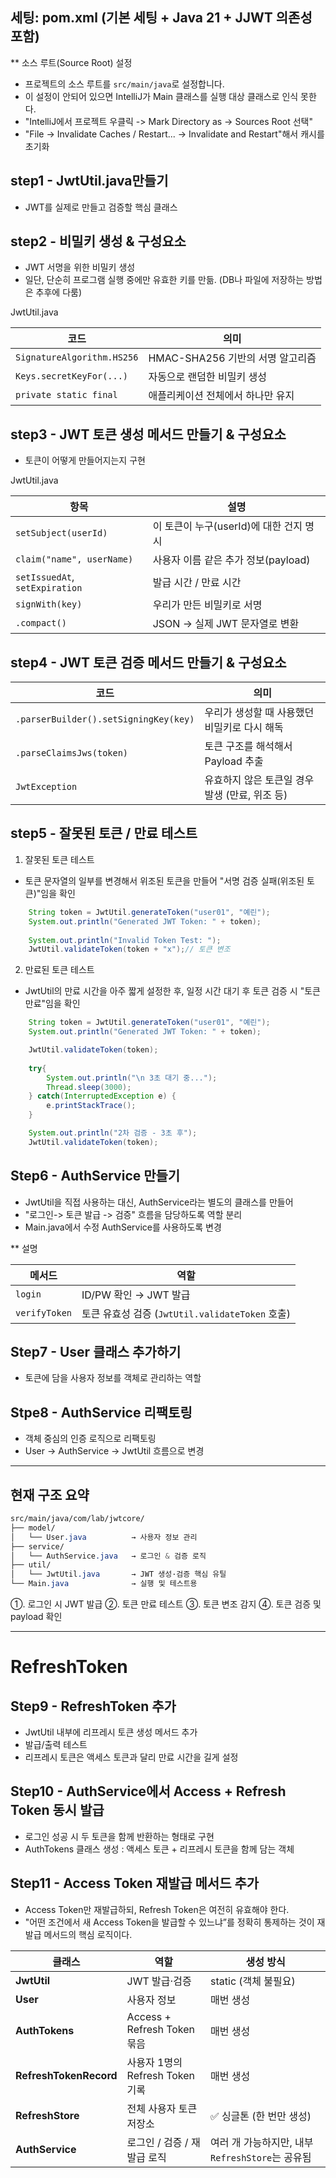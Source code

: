 ## 세팅: pom.xml (기본 세팅 + Java 21 + JJWT 의존성 포함)

** 소스 루트(Source Root) 설정
- 프로젝트의 소스 루트를 `src/main/java`로 설정합니다.
- 이 설정이 안되어 있으면 IntelliJ가 Main 클래스를 실행 대상 클래스로 인식 못한다.
- "IntelliJ에서 프로젝트 우클릭 -> Mark Directory as -> Sources Root 선택"
- "File -> Invalidate Caches / Restart... -> Invalidate and Restart"해서 캐시를 초기화

## step1 - JwtUtil.java만들기
- JWT를 실제로 만들고 검증할 핵심 클래스

## step2 - 비밀키 생성 & 구성요소
- JWT 서명을 위한 비밀키 생성
- 일단, 단순히 프로그램 실행 중에만 유효한 키를 만듦.
  (DB나 파일에 저장하는 방법은 추후에 다룸)

JwtUtil.java

  | 코드                         | 의미                      |
  | -------------------------- | ----------------------- |
  | `SignatureAlgorithm.HS256` | HMAC-SHA256 기반의 서명 알고리즘 |
  | `Keys.secretKeyFor(...)`   | 자동으로 랜덤한 비밀키 생성         |
  | `private static final`     | 애플리케이션 전체에서 하나만 유지      |

## step3 - JWT 토큰 생성 메서드 만들기 & 구성요소
- 토큰이 어떻게 만들어지는지 구현

JwtUtil.java

| 항목                             | 설명                         |
| ------------------------------ | -------------------------- |
| `setSubject(userId)`           | 이 토큰이 누구(userId)에 대한 건지 명시 |
| `claim("name", userName)`      | 사용자 이름 같은 추가 정보(payload)   |
| `setIssuedAt`, `setExpiration` | 발급 시간 / 만료 시간              |
| `signWith(key)`                | 우리가 만든 비밀키로 서명             |
| `.compact()`                   | JSON → 실제 JWT 문자열로 변환      |

## step4 - JWT 토큰 검증 메서드 만들기 & 구성요소
| 코드                                    | 의미                           |
| ------------------------------------- | ---------------------------- |
| `.parserBuilder().setSigningKey(key)` | 우리가 생성할 때 사용했던 비밀키로 다시 해독    |
| `.parseClaimsJws(token)`              | 토큰 구조를 해석해서 Payload 추출       |
| `JwtException`                        | 유효하지 않은 토큰일 경우 발생 (만료, 위조 등) |

## step5 - 잘못된 토큰 / 만료 테스트
1. 잘못된 토큰 테스트
- 토큰 문자열의 일부를 변경해서 위조된 토큰을 만들어 "서명 검증 실패(위조된 토큰)"임을 확인
```Java
    String token = JwtUtil.generateToken("user01", "예린");
    System.out.println("Generated JWT Token: " + token);
    
    System.out.println("Invalid Token Test: ");
    JwtUtil.validateToken(token + "x");// 토큰 변조
```

2. 만료된 토큰 테스트
- JwtUtil의 만료 시간을 아주 짧게 설정한 후, 일정 시간 대기 후 토큰 검증 시 "토큰 만료"임을 확인
```java
    String token = JwtUtil.generateToken("user01", "예린");
    System.out.println("Generated JWT Token: " + token);

    JwtUtil.validateToken(token);
    
    try{
        System.out.println("\n 3초 대기 중...");
        Thread.sleep(3000);
    } catch(InterruptedException e) {
        e.printStackTrace();
    }

    System.out.println("2차 검증 - 3초 후");
    JwtUtil.validateToken(token);
```

## Step6 - AuthService 만들기
- JwtUtil을 직접 사용하는 대신, AuthService라는 별도의 클래스를 만들어 
- "로그인-> 토큰 발급 -> 검증" 흐름을 담당하도록 역할 분리
- Main.java에서 수정 AuthService를 사용하도록 변경

** 설명

| 메서드           | 역할                                     |
| ------------- | -------------------------------------- |
| `login`       | ID/PW 확인 → JWT 발급                      |
| `verifyToken` | 토큰 유효성 검증 (`JwtUtil.validateToken` 호출) |


## Step7 - User 클래스 추가하기
- 토큰에 담을 사용자 정보를 객체로 관리하는 역할

## Stpe8 - AuthService 리팩토링
- 객체 중심의 인증 로직으로 리팩토링
- User -> AuthService -> JwtUtil 흐름으로 변경

---
## 현재 구조 요약
```css
src/main/java/com/lab/jwtcore/
├── model/
│   └── User.java          → 사용자 정보 관리
├── service/
│   └── AuthService.java   → 로그인 & 검증 로직
├── util/
│   └── JwtUtil.java       → JWT 생성·검증 핵심 유틸
└── Main.java              → 실행 및 테스트용
```
①. 로그인 시 JWT 발급
②. 토큰 만료 테스트
③. 토큰 변조 감지
④. 토큰 검증 및 payload 확인

---
# RefreshToken

## Step9 - RefreshToken 추가
- JwtUtil 내부에 리프레시 토큰 생성 메서드 추가
- 발급/출력 테스트
- 리프레시 토큰은 액세스 토큰과 달리 만료 시간을 길게 설정

## Step10 - AuthService에서 Access + Refresh Token 동시 발급
- 로그인 성공 시 두 토큰을 함께 반환하는 형태로 구현
- AuthTokens 클래스 생성 : 액세스 토큰 + 리프레시 토큰을 함께 담는 객체

## Step11 - Access Token 재발급 메서드 추가
- Access Token만 재발급하되, Refresh Token은 여전히 유효해야 한다.
- "어떤 조건에서 새 Access Token을 발급할 수 있느냐”를 정확히 통제하는 것이 재발급 메서드의 핵심 로직이다.

| 클래스                    | 역할                        | 생성 방식                              |
  | ---------------------- | ------------------------- | ---------------------------------- |
  | **JwtUtil**            | JWT 발급·검증                 | static (객체 불필요)                    |
  | **User**               | 사용자 정보                    | 매번 생성                              |
  | **AuthTokens**         | Access + Refresh Token 묶음 | 매번 생성                              |
  | **RefreshTokenRecord** | 사용자 1명의 Refresh Token 기록  | 매번 생성                              |
  | **RefreshStore**       | 전체 사용자 토큰 저장소             | ✅ 싱글톤 (한 번만 생성)                    |
  | **AuthService**        | 로그인 / 검증 / 재발급 로직         | 여러 개 가능하지만, 내부 `RefreshStore`는 공유됨 |
